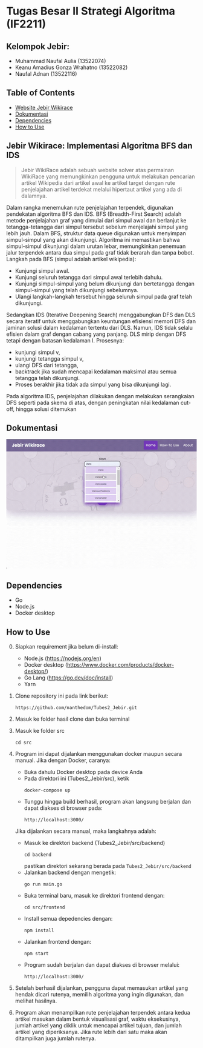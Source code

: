 # Tugas Besar II Strategi Algoritma (IF2211)
## Kelompok Jebir:
* Muhammad Naufal Aulia 			(13522074)
* Keanu Amadius Gonza Wrahatno		(13522082)
* Naufal Adnan					(13522116)


## Table of Contents
* [Website Jebir Wikirace](#jebir)
* [Dokumentasi](#dokumentasi)
* [Dependencies](#dependencies)
* [How to Use](#how-to-use)


## Jebir Wikirace: Implementasi Algoritma BFS dan IDS  <a href="jebir"></a>
> Jebir WikiRace adalah sebuah website solver atas permainan WikiRace yang memungkinkan pengguna untuk melakukan pencarian artikel Wikipedia dari artikel awal ke artikel target dengan rute penjelajahan artikel terdekat melalui hipertaut artikel yang ada di dalamnya.

Dalam rangka menemukan rute penjelajahan terpendek, digunakan pendekatan algoritma BFS dan IDS. 
BFS (Breadth-First Search) adalah metode penjelajahan graf yang dimulai dari simpul awal dan berlanjut ke tetangga-tetangga dari simpul tersebut sebelum menjelajahi simpul yang lebih jauh. Dalam BFS, struktur data queue digunakan untuk menyimpan simpul-simpul yang akan dikunjungi. Algoritma ini memastikan bahwa simpul-simpul dikunjungi dalam urutan lebar, memungkinkan penemuan jalur terpendek antara dua simpul pada graf tidak berarah dan tanpa bobot. Langkah pada BFS (simpul adalah artikel wikipedia):
* Kunjungi simpul awal.
* Kunjungi seluruh tetangga dari simpul awal terlebih dahulu.
* Kunjungi simpul-simpul yang belum dikunjungi dan bertetangga dengan simpul-simpul yang telah dikunjungi sebelumnya.
* Ulangi langkah-langkah tersebut hingga seluruh simpul pada graf telah dikunjungi.



Sedangkan IDS (Iterative Deepening Search) menggabungkan DFS dan DLS secara iteratif untuk menggabungkan keuntungan efisiensi memori DFS dan jaminan solusi dalam kedalaman tertentu dari DLS. Namun, IDS tidak selalu efisien dalam graf dengan cabang yang panjang. DLS mirip dengan DFS tetapi dengan batasan kedalaman l. Prosesnya: 
* kunjungi simpul v, 
* kunjungi tetangga simpul v, 
* ulangi DFS dari tetangga,  
* backtrack jika sudah mencapai kedalaman maksimal atau semua tetangga telah dikunjungi. 
* Proses berakhir jika tidak ada simpul yang bisa dikunjungi lagi.

Pada algoritma IDS, penjelajahan dilakukan dengan melakukan serangkaian DFS seperti pada skema di atas, dengan peningkatan nilai kedalaman cut-off, hingga solusi ditemukan


## Dokumentasi <a href="dokumentasi"></a>
![Example screenshot](img/jebir1.gif)

## Dependencies <a href="dependencies"></a>
- Go 
- Node.js
- Docker desktop

## How to Use <a href="how-to-use"></a>
0. Siapkan requirement jika belum di-install:
    - Node.js (https://nodejs.org/en) 
    - Docker desktop (https://www.docker.com/products/docker-desktop/) 
    - Go Lang (https://go.dev/doc/install)
    - Yarn

1. Clone repository ini pada link berikut:
    ```
    https://github.com/nanthedom/Tubes2_Jebir.git
    ```
2. Masuk ke folder hasil clone dan buka terminal
3. Masuk ke folder src 
    ```
    cd src
    ```
4. Program ini dapat dijalankan menggunakan docker maupun secara manual. Jika dengan Docker, caranya:
    * Buka dahulu Docker desktop pada device Anda
    * Pada direktori ini (Tubes2_Jebir/src), ketik 
        ``` 
        docker-compose up 
        ```
    * Tunggu hingga build berhasil, program akan langsung berjalan dan dapat diakses di browser pada: 
        ```
        http://localhost:3000/
        ```
    Jika dijalankan secara manual, maka langkahnya adalah:
    * Masuk ke direktori backend (Tubes2_Jebir/src/backend)
      ```
      cd backend
      ```
      pastikan direktori sekarang berada pada `Tubes2_Jebir/src/backend`
    * Jalankan backend dengan mengetik:
      ```
      go run main.go
      ```
    * Buka terminal baru, masuk ke direktori frontend dengan:
      ```
      cd src/frontend
      ```
    * Install semua depedencies dengan:
      ```
      npm install
      ```
    * Jalankan frontend dengan:
      ```
      npm start
      ```
    * Program sudah berjalan dan dapat diakses di browser melalui:
        ```
        http://localhost:3000/
        ```
5. Setelah berhasil dijalankan, pengguna dapat memasukan artikel yang hendak dicari rutenya, memilih algoritma yang ingin digunakan, dan melihat hasilnya.
6. Program akan menampilkan rute penjelajahan terpendek antara kedua artikel masukan dalam bentuk visualisasi graf, waktu eksekusinya, jumlah artikel yang diklik untuk mencapai artikel tujuan, dan jumlah artikel yang diperiksanya. Jika rute lebih dari satu maka akan ditampilkan juga jumlah rutenya.